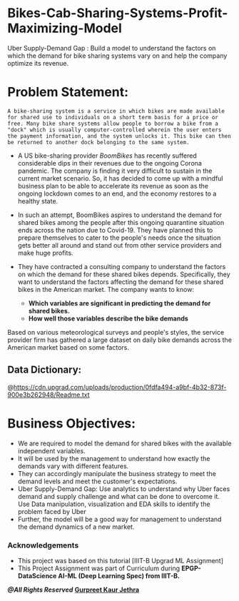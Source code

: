 # Bikes-Cab-Sharing-Systems-Profit-Maximizing-Model
Uber Supply-Demand Gap : Build a model to understand the factors on which the demand for bike sharing systems vary on and help the company optimize its revenue.

# Problem Statement:
`A bike-sharing system is a service in which bikes are made available for shared use to individuals on a short term basis for a price or free. Many bike share systems allow people to borrow a bike from a "dock" which is usually computer-controlled wherein the user enters the payment information, and the system unlocks it. This bike can then be returned to another dock belonging to the same system.`


- A US bike-sharing provider *BoomBikes* has recently suffered considerable dips in their revenues due to the ongoing Corona pandemic. The company is finding it very difficult to sustain in the current market scenario. So, it has decided to come up with a mindful business plan to be able to accelerate its revenue as soon as the ongoing lockdown comes to an end, and the economy restores to a healthy state. 


- In such an attempt, BoomBikes aspires to understand the demand for shared bikes among the people after this ongoing quarantine situation ends across the nation due to Covid-19. They have planned this to prepare themselves to cater to the people's needs once the situation gets better all around and stand out from other service providers and make huge profits.


- They have contracted a consulting company to understand the factors on which the demand for these shared bikes depends. Specifically, they want to understand the factors affecting the demand for these shared bikes in the American market. The company wants to know:

    - **Which variables are significant in predicting the demand for shared bikes.**
    - **How well those variables describe the bike demands**
    
Based on various meteorological surveys and people's styles, the service provider firm has gathered a large dataset on daily bike demands across the American market based on some factors. 

## Data Dictionary: 
@https://cdn.upgrad.com/uploads/production/0fdfa494-a9bf-4b32-873f-900e3b262948/Readme.txt

# Business Objectives:
- We are required to model the demand for shared bikes with the available independent variables. 
- It will be used by the management to understand how exactly the demands vary with different features. 
- They can accordingly manipulate the business strategy to meet the demand levels and meet the customer's expectations. 
- Uber Supply-Demand Gap: Use analytics to understand why Uber faces demand and supply challenge and what can be done to overcome it. Use Data manipulation, visualization and EDA skills to identify the problem faced by Uber
- Further, the model will be a good way for management to understand the demand dynamics of a new market. 

### Acknowledgements
- This project was based on this tutorial [IIIT-B Upgrad ML Assignment]
- This Project Assignment was part of Curriculum during **EPGP-DataScience AI-ML (Deep Learning Spec) from IIIT-B.**

***@All Rights Reserved*** [**Gurpreet Kaur Jethra**](https://github.com/GURPREETKAURJETHRA)

